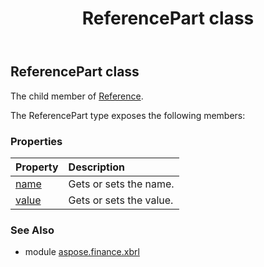 ﻿---
title: ReferencePart class
second_title: Aspose.Finance for Python via .NET API References
description: 
type: docs
weight: 400
url: /python-net/aspose.finance.xbrl/referencepart/
is_root: false
---

## ReferencePart class

The child member of [Reference](/finance/python-net/aspose.finance.xbrl/reference).



The ReferencePart type exposes the following members:

### Properties
| Property | Description |
| :- | :- |
| [name](/finance/python-net/aspose.finance.xbrl/referencepart/name) | Gets or sets the name. |
| [value](/finance/python-net/aspose.finance.xbrl/referencepart/value) | Gets or sets the value. |


### See Also

* module [aspose.finance.xbrl](../)
